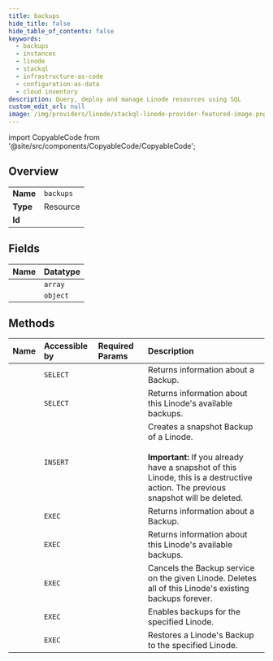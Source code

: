 ```yaml
---
title: backups
hide_title: false
hide_table_of_contents: false
keywords:
  - backups
  - instances
  - linode    
  - stackql
  - infrastructure-as-code
  - configuration-as-data
  - cloud inventory
description: Query, deploy and manage Linode resources using SQL
custom_edit_url: null
image: /img/providers/linode/stackql-linode-provider-featured-image.png
---
```


import CopyableCode from '@site/src/components/CopyableCode/CopyableCode';




## Overview
<table><tbody>
<tr><td><b>Name</b></td><td><code>backups</code></td></tr>
<tr><td><b>Type</b></td><td>Resource</td></tr>
<tr><td><b>Id</b></td><td><CopyableCode code="linode.instances.backups" /></td></tr>
</tbody></table>

## Fields
| Name | Datatype |
|:-----|:---------|
| <CopyableCode code="automatic" /> | `array` |
| <CopyableCode code="snapshot" /> | `object` |
## Methods
| Name | Accessible by | Required Params | Description |
|:-----|:--------------|:----------------|:------------|
| <CopyableCode code="getBackup" /> | `SELECT` | <CopyableCode code="backupId, linodeId" /> | Returns information about a Backup.<br /> |
| <CopyableCode code="getBackups" /> | `SELECT` | <CopyableCode code="linodeId" /> | Returns information about this Linode's available backups.<br /> |
| <CopyableCode code="createSnapshot" /> | `INSERT` | <CopyableCode code="linodeId, data__label" /> | Creates a snapshot Backup of a Linode.<br /><br />**Important:** If you already have a snapshot of this Linode, this is a destructive<br />action. The previous snapshot will be deleted.<br /> |
| <CopyableCode code="_getBackup" /> | `EXEC` | <CopyableCode code="backupId, linodeId" /> | Returns information about a Backup.<br /> |
| <CopyableCode code="_getBackups" /> | `EXEC` | <CopyableCode code="linodeId" /> | Returns information about this Linode's available backups.<br /> |
| <CopyableCode code="cancelBackups" /> | `EXEC` | <CopyableCode code="linodeId" /> | Cancels the Backup service on the given Linode. Deletes all of this Linode's existing backups forever.<br /> |
| <CopyableCode code="enableBackups" /> | `EXEC` | <CopyableCode code="linodeId" /> | Enables backups for the specified Linode.<br /> |
| <CopyableCode code="restoreBackup" /> | `EXEC` | <CopyableCode code="backupId, linodeId, data__linode_id" /> | Restores a Linode's Backup to the specified Linode.<br /> |

